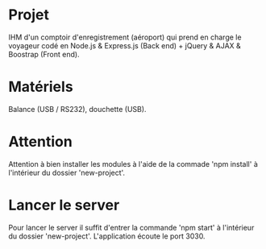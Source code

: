 # Projet
IHM d'un comptoir d'enregistrement (aéroport)  qui prend en charge le voyageur codé en Node.js & Express.js (Back end) + jQuery & AJAX & Boostrap (Front end).

# Matériels
Balance (USB / RS232), douchette (USB).

# Attention
Attention à bien installer les modules à l'aide de la commade 'npm install' à l'intérieur du dossier 'new-project'.

# Lancer le server
Pour lancer le server il suffit d'entrer la commande 'npm start' à l'intérieur du dossier 'new-project'.
L'application écoute le port 3030.



